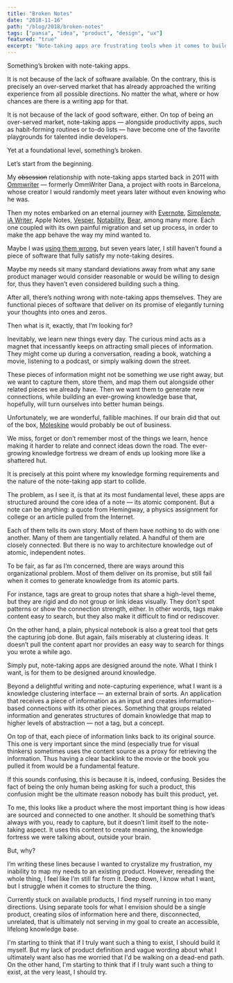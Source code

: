 ```yaml
---
title: "Broken Notes"
date: "2018-11-16"
path: "/blog/2018/broken-notes"
tags: ["pansa", "idea", "product", "design", "ux"]
featured: "true"
excerpt: "Note-taking apps are frustrating tools when it comes to building long-lasting domain knowledge. While they are delightful input mechanisms, most still fail at postprocessing the information, connecting its content, and present it in the form of knowledge."
---
```


Something’s broken with note-taking apps.

It is not because of the lack of software available. On the contrary, this is precisely an over-served market that has already approached the writing experience from all possible directions. No matter the what, where or how chances are there is a writing app for that.

It is not because of the lack of good software, either. On top of being an over-served market, note-taking apps — alongside productivity apps, such as habit-forming routines or to-do lists — have become one of the favorite playgrounds for talented indie developers.

Yet at a foundational level, something’s broken.

Let’s start from the beginning.

My ~~obsession~~ relationship with note-taking apps started back in 2011 with [Ommwriter](https://herraizsoto.com/works/lab/#ommwriter) — formerly OmmWriter Dana, a project with roots in Barcelona, whose creator I would randomly meet years later without even knowing who he was.

Then my notes embarked on an eternal journey with [Evernote](https://evernote.com/), [Simplenote](https://simplenote.com/), [iA Writer](https://ia.net/writer), Apple Notes, [Vesper](https://daringfireball.net/2016/08/vesper_adieu), [Notability](https://www.gingerlabs.com/), [Bear](https://bear.app/), among many more. Each one coupled with its own painful migration and set up process, in order to make the app behave the way my mind wanted to.

Maybe I was [using them wrong](https://www.wired.com/2010/06/iphone-4-holding-it-wrong/), but seven years later, I still haven’t found a piece of software that fully satisfy my note-taking desires.

Maybe my needs sit many standard deviations away from what any sane product manager would consider reasonable or would be willing to design for, thus they haven’t even considered building such a thing.

After all, there’s nothing wrong with note-taking apps themselves. They are functional pieces of software that deliver on its promise of elegantly turning your thoughts into ones and zeros.

Then what is it, exactly, that I’m looking for?

Inevitably, we learn new things every day. The curious mind acts as a magnet that incessantly keeps on attracting small pieces of information. They might come up during a conversation, reading a book, watching a movie, listening to a podcast, or simply walking down the street.

These pieces of information might not be something we use right away, but we want to capture them, store them, and map them out alongside other related pieces we already have. Then we want them to generate new connections, while building an ever-growing knowledge base that, hopefully, will turn ourselves into better human beings.

Unfortunately, we are wonderful, fallible machines. If our brain did that out of the box, [Moleskine](https://twitter.com/moleskine) would probably be out of business.

We miss, forget or don’t remember most of the things we learn, hence making it harder to relate and connect ideas down the road. The ever-growing knowledge fortress we dream of ends up looking more like a shattered hut.

It is precisely at this point where my knowledge forming requirements and the nature of the note-taking app start to collide.

The problem, as I see it, is that at its most fundamental level, these apps are structured around the core idea of a note — its atomic component. But a note can be anything: a quote from Hemingway, a physics assignment for college or an article pulled from the Internet.

Each of them tells its own story. Most of them have nothing to do with one another. Many of them are tangentially related. A handful of them are closely connected. But there is no way to architecture knowledge out of atomic, independent notes.

To be fair, as far as I’m concerned, there are ways around this organizational problem. Most of them deliver on its promise, but still fail when it comes to generate knowledge from its atomic parts.

For instance, tags are great to group notes that share a high-level theme, but they are rigid and do not group or link ideas visually. They don’t spot patterns or show the connection strength, either. In other words, tags make content easy to search, but they also make it difficult to find or rediscover.

On the other hand, a plain, physical notebook is also a great tool that gets the capturing job done. But again, fails miserably at clustering ideas. It doesn’t pull the content apart nor provides an easy way to search for things you wrote a while ago.

Simply put, note-taking apps are designed around the note. What I think I want, is for them to be designed around knowledge.

Beyond a delightful writing and note-capturing experience, what I want is a knowledge clustering interface — an external brain of sorts. An application that receives a piece of information as an input and creates information-based connections with its other pieces. Something that groups related information and generates structures of domain knowledge that map to higher levels of abstraction — not a tag, but a concept.

On top of that, each piece of information links back to its original source. This one is very important since the mind (especially true for visual thinkers) sometimes uses the content source as a proxy for retrieving the information. Thus having a clear backlink to the movie or the book you pulled it from would be a fundamental feature.

If this sounds confusing, this is because it is, indeed, confusing. Besides the fact of being the only human being asking for such a product, this confusion might be the ultimate reason nobody has built this product, yet.

To me, this looks like a product where the most important thing is how ideas are sourced and connected to one another. It should be something that’s always with you, ready to capture, but it doesn’t limit itself to the note-taking aspect. It uses this content to create meaning, the knowledge fortress we were talking about, outside your brain.

But, why?

I’m writing these lines because I wanted to crystalize my frustration, my inability to map my needs to an existing product. However, rereading the whole thing, I feel like I’m still far from it. Deep down, I know what I want, but I struggle when it comes to structure the thing.

Currently stuck on available products, I find myself running in too many directions. Using separate tools for what I envision should be a single product, creating silos of information here and there, disconnected, unrelated, that is ultimately not serving in my goal to create an accessible, lifelong knowledge base.

I'm starting to think that if I truly want such a thing to exist, I should build it myself. But my lack of product definition and vague wording about what I ultimately want also has me worried that I'd be walking on a dead-end path. On the other hand, I'm starting to think that if I truly want such a thing to exist, at the very least, I should try.